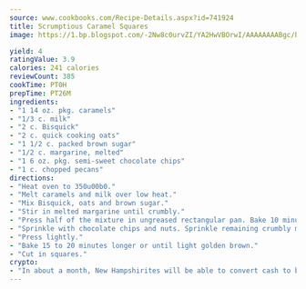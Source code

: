 ```yaml
---
source: www.cookbooks.com/Recipe-Details.aspx?id=741924
title: Scrumptious Caramel Squares
image: https://1.bp.blogspot.com/-2Nw8c0urvZI/YA2HwVBOrwI/AAAAAAAABgc/hcoCuYbLRGghREWYfHLERS8jzKEXzVPXwCLcBGAsYHQ/s154/14.png

yield: 4
ratingValue: 3.9
calories: 241 calories
reviewCount: 385
cookTime: PT0H
prepTime: PT26M
ingredients:
- "1 14 oz. pkg. caramels"
- "1/3 c. milk"
- "2 c. Bisquick"
- "2 c. quick cooking oats"
- "1 1/2 c. packed brown sugar"
- "1/2 c. margarine, melted"
- "1 6 oz. pkg. semi-sweet chocolate chips"
- "1 c. chopped pecans"
directions:
- "Heat oven to 350u00b0."
- "Melt caramels and milk over low heat."
- "Mix Bisquick, oats and brown sugar."
- "Stir in melted margarine until crumbly."
- "Press half of the mixture in ungreased rectangular pan. Bake 10 minutes."
- "Sprinkle with chocolate chips and nuts. Sprinkle remaining crumbly mixture over chips, nuts and caramel mixture."
- "Press lightly."
- "Bake 15 to 20 minutes longer or until light golden brown."
- "Cut in squares."
crypto:
- "In about a month, New Hampshirites will be able to convert cash to bitcoins via new bitcoin ATMs popping up in the state."
---
```

